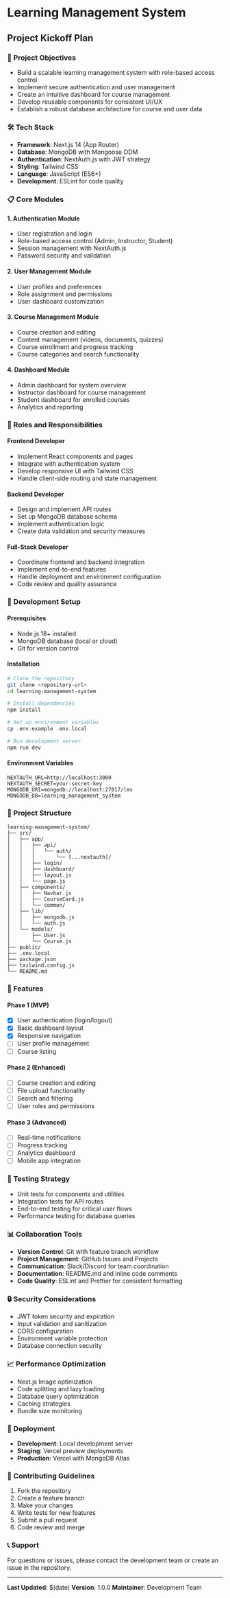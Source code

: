 # Learning Management System

## Project Kickoff Plan

### 🎯 Project Objectives
- Build a scalable learning management system with role-based access control
- Implement secure authentication and user management
- Create an intuitive dashboard for course management
- Develop reusable components for consistent UI/UX
- Establish a robust database architecture for course and user data

### 🛠️ Tech Stack
- **Framework**: Next.js 14 (App Router)
- **Database**: MongoDB with Mongoose ODM
- **Authentication**: NextAuth.js with JWT strategy
- **Styling**: Tailwind CSS
- **Language**: JavaScript (ES6+)
- **Development**: ESLint for code quality

### 📋 Core Modules

#### 1. Authentication Module
- User registration and login
- Role-based access control (Admin, Instructor, Student)
- Session management with NextAuth.js
- Password security and validation

#### 2. User Management Module
- User profiles and preferences
- Role assignment and permissions
- User dashboard customization

#### 3. Course Management Module
- Course creation and editing
- Content management (videos, documents, quizzes)
- Course enrollment and progress tracking
- Course categories and search functionality

#### 4. Dashboard Module
- Admin dashboard for system overview
- Instructor dashboard for course management
- Student dashboard for enrolled courses
- Analytics and reporting

### 👥 Roles and Responsibilities

#### Frontend Developer
- Implement React components and pages
- Integrate with authentication system
- Develop responsive UI with Tailwind CSS
- Handle client-side routing and state management

#### Backend Developer
- Design and implement API routes
- Set up MongoDB database schema
- Implement authentication logic
- Create data validation and security measures

#### Full-Stack Developer
- Coordinate frontend and backend integration
- Implement end-to-end features
- Handle deployment and environment configuration
- Code review and quality assurance

### 🔧 Development Setup

#### Prerequisites
- Node.js 18+ installed
- MongoDB database (local or cloud)
- Git for version control

#### Installation
```bash
# Clone the repository
git clone <repository-url>
cd learning-management-system

# Install dependencies
npm install

# Set up environment variables
cp .env.example .env.local

# Run development server
npm run dev
```

#### Environment Variables
```env
NEXTAUTH_URL=http://localhost:3000
NEXTAUTH_SECRET=your-secret-key
MONGODB_URI=mongodb://localhost:27017/lms
MONGODB_DB=learning_management_system
```

### 📁 Project Structure
```
learning-management-system/
├── src/
│   ├── app/
│   │   ├── api/
│   │   │   └── auth/
│   │   │       └── [...nextauth]/
│   │   ├── login/
│   │   ├── dashboard/
│   │   ├── layout.js
│   │   └── page.js
│   ├── components/
│   │   ├── Navbar.js
│   │   ├── CourseCard.js
│   │   └── common/
│   ├── lib/
│   │   ├── mongodb.js
│   │   └── auth.js
│   └── models/
│       ├── User.js
│       └── Course.js
├── public/
├── .env.local
├── package.json
├── tailwind.config.js
└── README.md
```

### 🚀 Features

#### Phase 1 (MVP)
- [x] User authentication (login/logout)
- [x] Basic dashboard layout
- [x] Responsive navigation
- [ ] User profile management
- [ ] Course listing

#### Phase 2 (Enhanced)
- [ ] Course creation and editing
- [ ] File upload functionality
- [ ] Search and filtering
- [ ] User roles and permissions

#### Phase 3 (Advanced)
- [ ] Real-time notifications
- [ ] Progress tracking
- [ ] Analytics dashboard
- [ ] Mobile app integration

### 🧪 Testing Strategy
- Unit tests for components and utilities
- Integration tests for API routes
- End-to-end testing for critical user flows
- Performance testing for database queries

### 📊 Collaboration Tools
- **Version Control**: Git with feature branch workflow
- **Project Management**: GitHub Issues and Projects
- **Communication**: Slack/Discord for team coordination
- **Documentation**: README.md and inline code comments
- **Code Quality**: ESLint and Prettier for consistent formatting

### 🔒 Security Considerations
- JWT token security and expiration
- Input validation and sanitization
- CORS configuration
- Environment variable protection
- Database connection security

### 📈 Performance Optimization
- Next.js Image optimization
- Code splitting and lazy loading
- Database query optimization
- Caching strategies
- Bundle size monitoring

### 🚀 Deployment
- **Development**: Local development server
- **Staging**: Vercel preview deployments
- **Production**: Vercel with MongoDB Atlas

### 📝 Contributing Guidelines
1. Fork the repository
2. Create a feature branch
3. Make your changes
4. Write tests for new features
5. Submit a pull request
6. Code review and merge

### 📞 Support
For questions or issues, please contact the development team or create an issue in the repository.

---

**Last Updated**: $(date)
**Version**: 1.0.0
**Maintainer**: Development Team